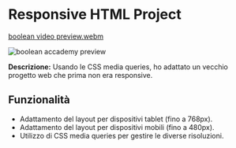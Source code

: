 # Responsive HTML Project

[boolean video preview.webm](https://github.com/user-attachments/assets/32562461-d3e9-458c-860e-f2656cbce2c3)

![boolean accademy preview](https://github.com/user-attachments/assets/2fc6e0b8-1a6c-42cb-bbdc-cebb1ff14a95)

**Descrizione:**
Usando le CSS media queries, ho adattato un vecchio progetto web che prima non era responsive.

## Funzionalità

- Adattamento del layout per dispositivi tablet (fino a 768px).
- Adattamento del layout per dispositivi mobili (fino a 480px).
- Utilizzo di CSS media queries per gestire le diverse risoluzioni.
